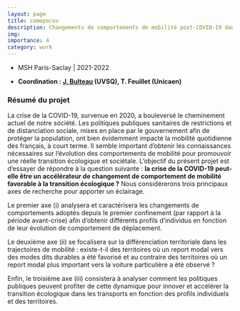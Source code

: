 ```yaml
---
layout: page
title: comopocov
description: Changements de comportements de mobilité post-COVID-19 dans une perspective de transition écologique, économique et sociale
img:
importance: 4
category: work
---
```


- MSH Paris-Saclay | 2021-2022

- **Coordination : [J. Bulteau](https://www.cearc.fr/content/julie-bulteau) (UVSQ), T. Feuillet (Unicaen)**
&nbsp;


### Résumé du projet


La crise de la COVID-19, survenue en 2020, a bouleversé le cheminement actuel de notre société. Les politiques publiques sanitaires de restrictions et de distanciation sociale, mises en place par le gouvernement afin de protéger la population, ont bien évidemment impacté la mobilité quotidienne des français, à court
terme. Il semble important d’obtenir les connaissances nécessaires sur l’évolution des comportements de mobilité pour promouvoir une réelle transition écologique et sociétale. L’objectif du présent projet est d’essayer de répondre à la question suivante : **la crise de la COVID-19 peut-elle être un accélérateur de changement de comportement de mobilité favorable à la transition écologique ?** Nous considérerons trois principaux axes de recherche pour apporter un éclairage.

Le premier axe (i) analysera et caractérisera les changements de comportements adoptés depuis le premier confinement (par rapport à la période avant-crise) afin d’obtenir différents profils d’individus en fonction de leur évolution de comportement de déplacement.

Le deuxième axe (ii) se focalisera sur la différenciation territoriale dans les trajectoires de mobilité : existe-t-il
des territoires où un report modal vers des modes dits durables a été favorisé et au contraire des territoires où un report modal plus important vers la voiture particulière a été observé ?

Enfin, le troisième axe (iii) consistera à analyser comment les politiques publiques peuvent profiter de cette dynamique pour innover et accélérer la transition écologique dans les transports en fonction des profils individuels et des territoires.
